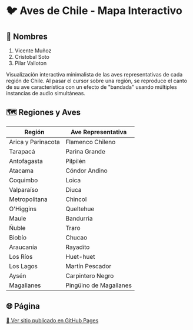 # 🐦 Aves de Chile - Mapa Interactivo

## 👥 Nombres

1. Vicente Muñoz
2. Cristobal Soto
3. Pilar Valloton

Visualización interactiva minimalista de las aves representativas de cada región de Chile. Al pasar el cursor sobre una región, se reproduce el canto de su ave característica con un efecto de "bandada" usando múltiples instancias de audio simultáneas.

## 🗺️ Regiones y Aves

| Región             | Ave Representativa     |
| ------------------ | ---------------------- |
| Arica y Parinacota | Flamenco Chileno       |
| Tarapacá           | Parina Grande          |
| Antofagasta        | Pilpilén               |
| Atacama            | Cóndor Andino          |
| Coquimbo           | Loica                  |
| Valparaíso         | Diuca                  |
| Metropolitana      | Chincol                |
| O'Higgins          | Queltehue              |
| Maule              | Bandurria              |
| Ñuble              | Traro                  |
| Biobío             | Chucao                 |
| Araucanía          | Rayadito               |
| Los Ríos           | Huet-huet              |
| Los Lagos          | Martín Pescador        |
| Aysén              | Carpintero Negro       |
| Magallanes         | Pingüino de Magallanes |

## 🌐 Página

[🔗 Ver sitio publicado en GitHub Pages](https://utmite.github.io/P1/)
